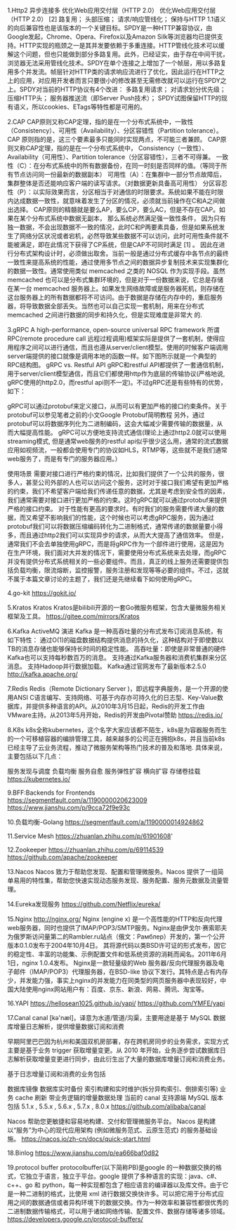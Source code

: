 1.Http2
异步连接多
优化Web应用交付层（HTTP 2.0）
优化Web应用交付层（HTTP 2.0） [2]
路复用；
头部压缩；
请求/响应管线化；
保持与HTTP 1.1语义的向后兼容性也是该版本的一个关键目标。SPDY是一种HTTP兼容协议，由Google发起，Chrome、Opera、Firefox以及Amazon Silk等浏览器均已提供支持。HTTP实现的瓶颈之一是其并发要依赖于多重连接。HTTP管线化技术可以缓解这个问题，但也只能做到部分多路复用。此外，已经证实，由于存在中间干扰，浏览器无法采用管线化技术。SPDY在单个连接之上增加了一个帧层，用以多路复用多个并发流。帧层针对HTTP类的请求响应流进行了优化，因此运行在HTTP之上的应用，对应用开发者而言只要很小的修改甚至无需修改就可以运行在SPDY之上。SPDY对当前的HTTP协议有4个改进：
多路复用请求；
对请求划分优先级；
压缩HTTP头；
服务器推送流（即Server Push技术）；
SPDY试图保留HTTP的现有语义，所以cookies、ETags等特性都是可用的。

2.CAP
CAP原则又称CAP定理，指的是在一个分布式系统中，一致性（Consistency）、可用性（Availability）、分区容错性（Partition tolerance）。CAP 原则指的是，这三个要素最多只能同时实现两点，不可能三者兼顾。
CAP原则又称CAP定理，指的是在一个分布式系统中， Consistency（一致性）、 Availability（可用性）、Partition tolerance（分区容错性），三者不可得兼。
一致性（C）：在分布式系统中的所有数据备份，在同一时刻是否同样的值。（等同于所有节点访问同一份最新的数据副本）
可用性（A）：在集群中一部分节点故障后，集群整体是否还能响应客户端的读写请求。（对数据更新具备高可用性）
分区容忍性（P）：以实际效果而言，分区相当于对通信的时限要求。系统如果不能在时限内达成数据一致性，就意味着发生了分区的情况，必须就当前操作在C和A之间做出选择。
CAP原则的精髓就是要么AP，要么CP，要么AC，但是不存在CAP。如果在某个分布式系统中数据无副本， 那么系统必然满足强一致性条件， 因为只有独一数据，不会出现数据不一致的情况，此时C和P两要素具备，但是如果系统发生了网络分区状况或者宕机，必然导致某些数据不可以访问，此时可用性条件就不能被满足，即在此情况下获得了CP系统，但是CAP不可同时满足 [1]  。
因此在进行分布式架构设计时，必须做出取舍。当前一般是通过分布式缓存中各节点的最终一致性来提高系统的性能，通过使用多节点之间的数据异步复制技术来实现集群化的数据一致性。通常使用类似 memcached 之类的 NOSQL 作为实现手段。虽然 memcached 也可以是分布式集群环境的，但是对于一份数据来说，它总是存储在某一台 memcached 服务器上。如果发生网络故障或是服务器死机，则存储在这台服务器上的所有数据都将不可访问。由于数据是存储在内存中的，重启服务器，将导致数据全部丢失。当然也可以自己实现一套机制，用来在分布式 memcached 之间进行数据的同步和持久化，但是实现难度是非常大
的.

3.gRPC
A high-performance, open-source universal RPC framework
所谓RPC(remote procedure call 远程过程调用)框架实际是提供了一套机制，使得应用程序之间可以进行通信，而且也遵从server/client模型。使用的时候客户端调用server端提供的接口就像是调用本地的函数一样。如下图所示就是一个典型的RPC结构图。
gRPC vs. Restful API
gRPC和restful API都提供了一套通信机制，用于server/client模型通信，而且它们都使用http作为底层的传输协议(严格地说, gRPC使用的http2.0，而restful api则不一定)。不过gRPC还是有些特有的优势，如下：

gRPC可以通过protobuf来定义接口，从而可以有更加严格的接口约束条件。关于protobuf可以参见笔者之前的小文Google Protobuf简明教程
另外，通过protobuf可以将数据序列化为二进制编码，这会大幅减少需要传输的数据量，从而大幅提高性能。
gRPC可以方便地支持流式通信(理论上通过http2.0就可以使用streaming模式, 但是通常web服务的restful api似乎很少这么用，通常的流式数据应用如视频流，一般都会使用专门的协议如HLS，RTMP等，这些就不是我们通常web服务了，而是有专门的服务器应用。）

使用场景
需要对接口进行严格约束的情况，比如我们提供了一个公共的服务，很多人，甚至公司外部的人也可以访问这个服务，这时对于接口我们希望有更加严格的约束，我们不希望客户端给我们传递任意的数据，尤其是考虑到安全性的因素，我们通常需要对接口进行更加严格的约束。这时gRPC就可以通过protobuf来提供严格的接口约束。
对于性能有更高的要求时。有时我们的服务需要传递大量的数据，而又希望不影响我们的性能，这个时候也可以考虑gRPC服务，因为通过protobuf我们可以将数据压缩编码转化为二进制格式，通常传递的数据量要小得多，而且通过http2我们可以实现异步的请求，从而大大提高了通信效率。
但是，通常我们不会去单独使用gRPC，而是将gRPC作为一个部件进行使用，这是因为在生产环境，我们面对大并发的情况下，需要使用分布式系统来去处理，而gRPC并没有提供分布式系统相关的一些必要组件。而且，真正的线上服务还需要提供包括负载均衡，限流熔断，监控报警，服务注册和发现等等必要的组件。不过，这就不属于本篇文章讨论的主题了，我们还是先继续看下如何使用gRPC。

4.go-kit
https://gokit.io/

5.Kratos
Kratos
Kratos是bilibili开源的一套Go微服务框架，包含大量微服务相关框架及工具。
https://gitee.com/mirrors/Kratos

6.Kafka
ActiveMQ 演进
Kafka 是一种高吞吐量的分布式发布订阅消息系统，有如下特性：
通过O(1)的磁盘数据结构提供消息的持久化，这种结构对于即使数以TB的消息存储也能够保持长时间的稳定性能。
高吞吐量：即使是非常普通的硬件Kafka也可以支持每秒数百万的消息。
支持通过Kafka服务器和消费机集群来分区消息。
支持Hadoop并行数据加载。
Kafka通过官网发布了最新版本2.5.0
http://kafka.apache.org/

7.Redis
Redis（Remote Dictionary Server )，即远程字典服务，是一个开源的使用ANSI C语言编写、支持网络、可基于内存亦可持久化的日志型、Key-Value数据库，并提供多种语言的API。从2010年3月15日起，Redis的开发工作由VMware主持。从2013年5月开始，Redis的开发由Pivotal赞助
https://redis.io/

8.K8s
k8s全称kubernetes，这个名字大家应该都不陌生，k8s是为容器服务而生的一个可移植容器的编排管理工具，越来越多的公司正在拥抱k8s，并且当前k8s已经主导了云业务流程，推动了微服务架构等热门技术的普及和落地.
具体来说，主要包括以下几点：

服务发现与调度
负载均衡
服务自愈
服务弹性扩容
横向扩容
存储卷挂载
https://kubernetes.io/

9.BFF:Backends for Frontends
https://segmentfault.com/a/1190000020623009
https://www.jianshu.com/p/9cca72f9e93c

10.负载均衡-Golang
https://segmentfault.com/a/1190000014924862

11.Service Mesh
https://zhuanlan.zhihu.com/p/61901608'

12.Zookeeper
https://zhuanlan.zhihu.com/p/69114539
https://github.com/apache/zookeeper

13.Nacos
Nacos 致力于帮助您发现、配置和管理微服务。Nacos 提供了一组简单易用的特性集，帮助您快速实现动态服务发现、服务配置、服务元数据及流量管理。

14.Eureka发现服务
https://github.com/Netflix/eureka/

15.Nginx
http://nginx.org/
Nginx (engine x) 是一个高性能的HTTP和反向代理web服务器，同时也提供了IMAP/POP3/SMTP服务。Nginx是由伊戈尔·赛索耶夫为俄罗斯访问量第二的Rambler.ru站点（俄文：Рамблер）开发的，第一个公开版本0.1.0发布于2004年10月4日。
其将源代码以类BSD许可证的形式发布，因它的稳定性、丰富的功能集、示例配置文件和低系统资源的消耗而闻名。2011年6月1日，nginx 1.0.4发布。
Nginx是一款轻量级的Web 服务器/反向代理服务器及电子邮件（IMAP/POP3）代理服务器，在BSD-like 协议下发行。其特点是占有内存少，并发能力强，事实上nginx的并发能力在同类型的网页服务器中表现较好，中国大陆使用nginx网站用户有：百度、京东、新浪、网易、腾讯、淘宝等。

16.YAPI
https://hellosean1025.github.io/yapi/
https://github.com/YMFE/yapi

17.Canal
canal [kə'næl]，译意为水道/管道/沟渠，主要用途是基于 MySQL 数据库增量日志解析，提供增量数据订阅和消费

早期阿里巴巴因为杭州和美国双机房部署，存在跨机房同步的业务需求，实现方式主要是基于业务 trigger 获取增量变更。从 2010 年开始，业务逐步尝试数据库日志解析获取增量变更进行同步，由此衍生出了大量的数据库增量订阅和消费业务。

基于日志增量订阅和消费的业务包括

数据库镜像
数据库实时备份
索引构建和实时维护(拆分异构索引、倒排索引等)
业务 cache 刷新
带业务逻辑的增量数据处理
当前的 canal 支持源端 MySQL 版本包括 5.1.x , 5.5.x , 5.6.x , 5.7.x , 8.0.x
https://github.com/alibaba/canal

Nacos 帮助您更敏捷和容易地构建、交付和管理微服务平台。 Nacos 是构建以“服务”为中心的现代应用架构 (例如微服务范式、云原生范式) 的服务基础设施。
https://nacos.io/zh-cn/docs/quick-start.html

18.Binlog
https://www.jianshu.com/p/ea666baf0d82

19.protocol buffer
protocolbuffer(以下简称PB)是google 的一种数据交换的格式，它独立于语言，独立于平台。google 提供了多种语言的实现：java、c#、c++、go 和 python，每一种实现都包含了相应语言的编译器以及库文件。由于它是一种二进制的格式，比使用 xml 进行数据交换快许多。可以把它用于分布式应用之间的数据通信或者异构环境下的数据交换。作为一种效率和兼容性都很优秀的二进制数据传输格式，可以用于诸如网络传输、配置文件、数据存储等诸多领域。
https://developers.google.cn/protocol-buffers/
